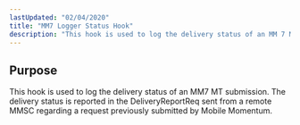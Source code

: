 ```yaml
---
lastUpdated: "02/04/2020"
title: "MM7 Logger Status Hook"
description: "This hook is used to log the delivery status of an MM 7 MT submission The delivery status is reported in the Delivery Report Req sent from a remote MMSC regarding a request previously submitted by Mobile Momentum..."
---
```



## <a name="MM7LogStatusHook.purpose"></a> Purpose

This hook is used to log the delivery status of an MM7 MT submission. The delivery status is reported in the DeliveryReportReq sent from a remote MMSC regarding a request previously submitted by Mobile Momentum.